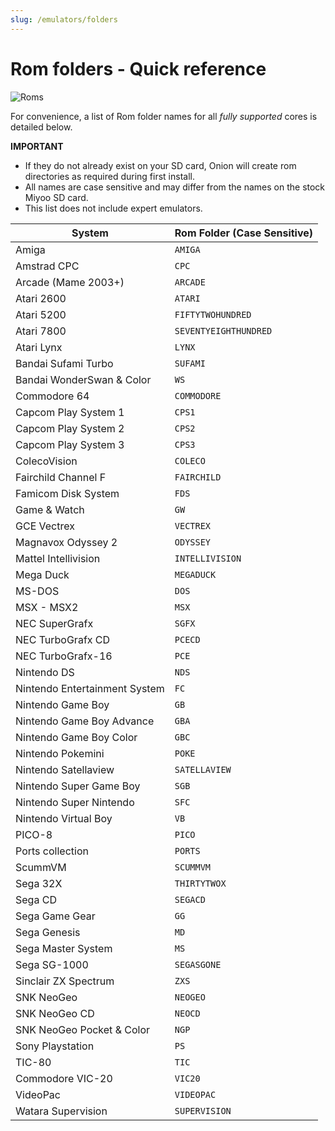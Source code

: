 ```yaml
---
slug: /emulators/folders
---
```


# Rom folders - Quick reference

![Roms](https://user-images.githubusercontent.com/98862735/177056430-38a57b7d-2293-4ccd-916c-4a43a8809e70.png)

For convenience, a list of Rom folder names for all *fully supported* cores is detailed below. 

**IMPORTANT**
* If they do not already exist on your SD card, Onion will create rom directories as required during first install. 
* All names are case sensitive and may differ from the names on the stock Miyoo SD card. 
* This list does not include expert emulators. 

| System                        | Rom Folder (Case Sensitive) |
| ----------------------------- | --------------------------- |
| Amiga                         | `AMIGA`                     |
| Amstrad CPC                   | `CPC`                       |
| Arcade (Mame 2003+)           | `ARCADE`                    |
| Atari 2600                    | `ATARI`                     |
| Atari 5200                    | `FIFTYTWOHUNDRED`           |
| Atari 7800                    | `SEVENTYEIGHTHUNDRED`       |
| Atari Lynx                    | `LYNX`                      |
| Bandai Sufami Turbo           | `SUFAMI`                    |
| Bandai WonderSwan & Color     | `WS`                        |
| Commodore 64                  | `COMMODORE`                 |
| Capcom Play System 1          | `CPS1`                      |
| Capcom Play System 2          | `CPS2`                      |
| Capcom Play System 3          | `CPS3`                      |
| ColecoVision                  | `COLECO`                    |
| Fairchild Channel F           | `FAIRCHILD`                 |
| Famicom Disk System           | `FDS`                       |
| Game & Watch                  | `GW`                        |
| GCE Vectrex                   | `VECTREX`                   |
| Magnavox Odyssey 2            | `ODYSSEY`                   |
| Mattel Intellivision          | `INTELLIVISION`             |
| Mega Duck                     | `MEGADUCK`                  |
| MS-DOS                        | `DOS`                       |
| MSX - MSX2                    | `MSX`                       |
| NEC SuperGrafx                | `SGFX`                      |
| NEC TurboGrafx   CD           | `PCECD`                     |
| NEC TurboGrafx-16             | `PCE`                       |
| Nintendo DS                   | `NDS`                       |
| Nintendo Entertainment System | `FC`                        |
| Nintendo Game Boy             | `GB`                        |
| Nintendo Game Boy Advance     | `GBA`                       |
| Nintendo Game Boy Color       | `GBC`                       |
| Nintendo Pokemini             | `POKE`                      |
| Nintendo Satellaview          | `SATELLAVIEW`               |
| Nintendo Super Game Boy       | `SGB`                       |
| Nintendo Super Nintendo       | `SFC`                       |
| Nintendo Virtual Boy          | `VB`                        |
| PICO-8                        | `PICO`                      |
| Ports collection              | `PORTS`                     |
| ScummVM                       | `SCUMMVM`                   |
| Sega 32X                      | `THIRTYTWOX`                |
| Sega CD                       | `SEGACD`                    |
| Sega Game Gear                | `GG`                        |
| Sega Genesis                  | `MD`                        |
| Sega Master System            | `MS`                        |
| Sega SG-1000                  | `SEGASGONE`                 |
| Sinclair ZX Spectrum          | `ZXS`                       |
| SNK NeoGeo                    | `NEOGEO`                    |
| SNK NeoGeo CD                 | `NEOCD`                     |
| SNK NeoGeo Pocket & Color     | `NGP`                       |
| Sony Playstation              | `PS`                        |
| TIC-80                        | `TIC`                       |
| Commodore VIC-20              | `VIC20`                     |
| VideoPac                      | `VIDEOPAC`                  |
| Watara Supervision            | `SUPERVISION`               |
